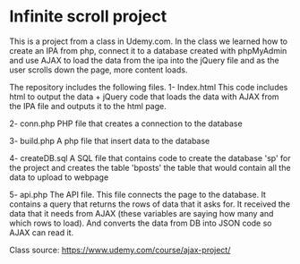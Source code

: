 # Infinite scroll project
This is a project from a class in Udemy.com. In the class we learned how to create an IPA from php, connect it to a database created with phpMyAdmin and use AJAX to load the data from the ipa into the jQuery file and as the user scrolls down the page, more content loads. 

The repository includes the following files.
 1- Index.html
 This code includes html to output the data + jQuery code that loads the data with AJAX from the IPA file and outputs it to the html page. 

 2- conn.php 
 PHP file that creates a connection to the database

 3- build.php
 A php file that insert data to the database

 4- createDB.sql 
 A SQL file that contains code to create the database 'sp' for the project and creates the table 'bposts' the table that would contain all the data to upload to webpage

 5- api.php
 The API file. This file connects the page to the database. It contains a query that returns the rows of data that it asks for. It received the data that it needs from AJAX (these variables are saying how many and which rows to load). And converts the data from DB into JSON code so AJAX can read it. 
 
 Class source: https://www.udemy.com/course/ajax-project/
